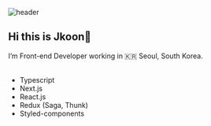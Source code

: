 <!-- ![header](https://capsule-render.vercel.app/api?type=waving&color=auto&height=350&section=header&text=Hi!%20This%20is%20Junkyung&fontSize=90&animation=fadeIn&fontAlignY=38&desc=Welcome%20To%20My%20or%20Page%20&descAlignY=60&descAlign=60) -->

![header](https://capsule-render.vercel.app/api?type=waving&height=250&text=Junkyung&fontAlign=80&fontAlignY=40&color=gradient)


<!--
**hagene1757/hagene1757** is a ✨ _special_ ✨ repository because its `README.md` (this file) appears on your GitHub profile.

Here are some ideas to get you started:

- 🔭 I’m currently working on ...
- 🌱 I’m currently learning ...
- 👯 I’m looking to collaborate on ...
- 🤔 I’m looking for help with ...
- 💬 Ask me about ...
- 📫 How to reach me: ...
- 😄 Pronouns: ...
- ⚡ Fun fact: ...
-->
## Hi this is Jkoon👋
I’m Front-end Developer working in 🇰🇷 Seoul, South Korea. <br /><br />

- Typescript
- Next.js
- React.js
- Redux (Saga, Thunk)
- Styled-components

 
